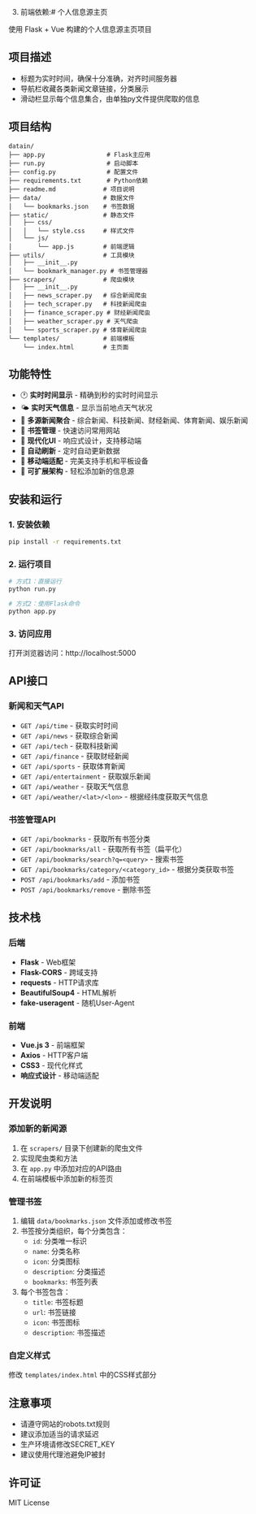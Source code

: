
3. 前端依赖:# 个人信息源主页

使用 Flask + Vue 构建的个人信息源主页项目

## 项目描述

- 标题为实时时间，确保十分准确，对齐时间服务器
- 导航栏收藏各类新闻文章链接，分类展示
- 滑动栏显示每个信息集合，由单独py文件提供爬取的信息

## 项目结构

```
datain/
├── app.py                 # Flask主应用
├── run.py                 # 启动脚本
├── config.py              # 配置文件
├── requirements.txt       # Python依赖
├── readme.md             # 项目说明
├── data/                 # 数据文件
│   └── bookmarks.json    # 书签数据
├── static/               # 静态文件
│   ├── css/
│   │   └── style.css     # 样式文件
│   └── js/
│       └── app.js        # 前端逻辑
├── utils/                # 工具模块
│   ├── __init__.py
│   └── bookmark_manager.py # 书签管理器
├── scrapers/             # 爬虫模块
│   ├── __init__.py
│   ├── news_scraper.py   # 综合新闻爬虫
│   ├── tech_scraper.py   # 科技新闻爬虫
│   ├── finance_scraper.py # 财经新闻爬虫
│   ├── weather_scraper.py # 天气爬虫
│   └── sports_scraper.py # 体育新闻爬虫
└── templates/            # 前端模板
    └── index.html        # 主页面
```

## 功能特性

- 🕐 **实时时间显示** - 精确到秒的实时时间显示
- 🌤️ **实时天气信息** - 显示当前地点天气状况
- 📰 **多源新闻聚合** - 综合新闻、科技新闻、财经新闻、体育新闻、娱乐新闻
- 🔖 **书签管理** - 快速访问常用网站
- 🎨 **现代化UI** - 响应式设计，支持移动端
- 🔄 **自动刷新** - 定时自动更新数据
- 📱 **移动端适配** - 完美支持手机和平板设备
- 🚀 **可扩展架构** - 轻松添加新的信息源

## 安装和运行

### 1. 安装依赖

```bash
pip install -r requirements.txt
```

### 2. 运行项目

```bash
# 方式1：直接运行
python run.py

# 方式2：使用Flask命令
python app.py
```

### 3. 访问应用

打开浏览器访问：http://localhost:5000

## API接口

### 新闻和天气API
- `GET /api/time` - 获取实时时间
- `GET /api/news` - 获取综合新闻
- `GET /api/tech` - 获取科技新闻
- `GET /api/finance` - 获取财经新闻
- `GET /api/sports` - 获取体育新闻
- `GET /api/entertainment` - 获取娱乐新闻
- `GET /api/weather` - 获取天气信息
- `GET /api/weather/<lat>/<lon>` - 根据经纬度获取天气信息

### 书签管理API
- `GET /api/bookmarks` - 获取所有书签分类
- `GET /api/bookmarks/all` - 获取所有书签（扁平化）
- `GET /api/bookmarks/search?q=<query>` - 搜索书签
- `GET /api/bookmarks/category/<category_id>` - 根据分类获取书签
- `POST /api/bookmarks/add` - 添加书签
- `POST /api/bookmarks/remove` - 删除书签

## 技术栈

### 后端
- **Flask** - Web框架
- **Flask-CORS** - 跨域支持
- **requests** - HTTP请求库
- **BeautifulSoup4** - HTML解析
- **fake-useragent** - 随机User-Agent

### 前端
- **Vue.js 3** - 前端框架
- **Axios** - HTTP客户端
- **CSS3** - 现代化样式
- **响应式设计** - 移动端适配

## 开发说明

### 添加新的新闻源

1. 在 `scrapers/` 目录下创建新的爬虫文件
2. 实现爬虫类和方法
3. 在 `app.py` 中添加对应的API路由
4. 在前端模板中添加新的标签页

### 管理书签

1. 编辑 `data/bookmarks.json` 文件添加或修改书签
2. 书签按分类组织，每个分类包含：
   - `id`: 分类唯一标识
   - `name`: 分类名称
   - `icon`: 分类图标
   - `description`: 分类描述
   - `bookmarks`: 书签列表
3. 每个书签包含：
   - `title`: 书签标题
   - `url`: 书签链接
   - `icon`: 书签图标
   - `description`: 书签描述

### 自定义样式

修改 `templates/index.html` 中的CSS样式部分

## 注意事项

- 请遵守网站的robots.txt规则
- 建议添加适当的请求延迟
- 生产环境请修改SECRET_KEY
- 建议使用代理池避免IP被封

## 许可证

MIT License